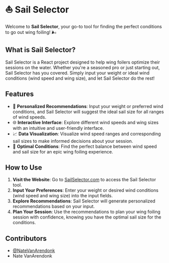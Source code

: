 # ⛵ Sail Selector

Welcome to **Sail Selector**, your go-to tool for finding the perfect conditions to go out wing foiling! 🌬️

## What is Sail Selector?

Sail Selector is a React project designed to help wing foilers optimize their sessions on the water. Whether you're a seasoned pro or just starting out, Sail Selector has you covered. Simply input your weight or ideal wind conditions (wind speed and wing size), and let Sail Selector do the rest!

## Features

- 📏 **Personalized Recommendations**: Input your weight or preferred wind conditions, and Sail Selector will suggest the ideal sail size for all ranges of wind speeds.
- 🌐 **Interactive Interface**: Explore different wind speeds and wing sizes with an intuitive and user-friendly interface.
- 📈 **Data Visualization**: Visualize wind speed ranges and corresponding sail sizes to make informed decisions about your session.
- 🌊 **Optimal Conditions**: Find the perfect balance between wind speed and sail size for an epic wing foiling experience.

## How to Use

1. **Visit the Website**: Go to [SailSelector.com](https://www.sailselector.com/) to access the Sail Selector tool.
2. **Input Your Preferences**: Enter your weight or desired wind conditions (wind speed and wing size) into the input fields.
3. **Explore Recommendations**: Sail Selector will generate personalized recommendations based on your input.
4. **Plan Your Session**: Use the recommendations to plan your wing foiling session with confidence, knowing you have the optimal sail size for the conditions.

## Contributors

- [@NateVanArendonk](https://github.com/NateVanArendonk)
- Nate VanArendonk
